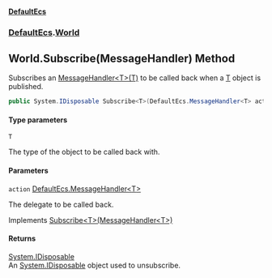 #### [DefaultEcs](DefaultEcs.md 'DefaultEcs')
### [DefaultEcs](DefaultEcs.md#DefaultEcs 'DefaultEcs').[World](World.md 'DefaultEcs.World')

## World.Subscribe<T>(MessageHandler<T>) Method

Subscribes an [MessageHandler&lt;T&gt;(T)](MessageHandler_T_(T).md 'DefaultEcs.MessageHandler<T>(T)') to be called back when a [T](World.Subscribe_T_(MessageHandler_T_).md#DefaultEcs.World.Subscribe_T_(DefaultEcs.MessageHandler_T_).T 'DefaultEcs.World.Subscribe<T>(DefaultEcs.MessageHandler<T>).T') object is published.

```csharp
public System.IDisposable Subscribe<T>(DefaultEcs.MessageHandler<T> action);
```
#### Type parameters

<a name='DefaultEcs.World.Subscribe_T_(DefaultEcs.MessageHandler_T_).T'></a>

`T`

The type of the object to be called back with.
#### Parameters

<a name='DefaultEcs.World.Subscribe_T_(DefaultEcs.MessageHandler_T_).action'></a>

`action` [DefaultEcs.MessageHandler&lt;](MessageHandler_T_(T).md 'DefaultEcs.MessageHandler<T>(T)')[T](World.Subscribe_T_(MessageHandler_T_).md#DefaultEcs.World.Subscribe_T_(DefaultEcs.MessageHandler_T_).T 'DefaultEcs.World.Subscribe<T>(DefaultEcs.MessageHandler<T>).T')[&gt;](MessageHandler_T_(T).md 'DefaultEcs.MessageHandler<T>(T)')

The delegate to be called back.

Implements [Subscribe&lt;T&gt;(MessageHandler&lt;T&gt;)](IPublisher.Subscribe_T_(MessageHandler_T_).md 'DefaultEcs.IPublisher.Subscribe<T>(DefaultEcs.MessageHandler<T>)')

#### Returns
[System.IDisposable](https://docs.microsoft.com/en-us/dotnet/api/System.IDisposable 'System.IDisposable')  
An [System.IDisposable](https://docs.microsoft.com/en-us/dotnet/api/System.IDisposable 'System.IDisposable') object used to unsubscribe.